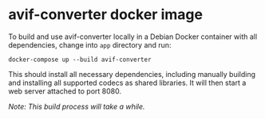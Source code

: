 # avif-converter docker image

To build and use avif-converter locally in a Debian Docker container with all dependencies,
change into `app` directory and run:

    docker-compose up --build avif-converter

This should install all necessary dependencies, including manually building and installing all
supported codecs as shared libraries. It will then start a web server attached to port 8080.

*Note: This build process will take a while.*
